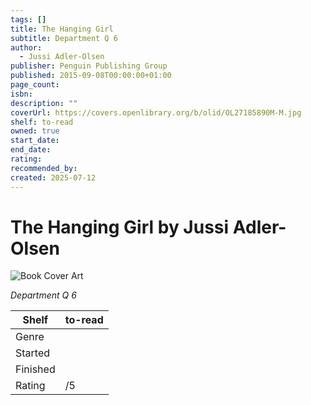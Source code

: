 ```yaml
---
tags: []
title: The Hanging Girl
subtitle: Department Q 6
author:
  - Jussi Adler-Olsen
publisher: Penguin Publishing Group
published: 2015-09-08T00:00:00+01:00
page_count:
isbn:
description: ""
coverUrl: https://covers.openlibrary.org/b/olid/OL27185890M-M.jpg
shelf: to-read
owned: true
start_date:
end_date:
rating:
recommended_by:
created: 2025-07-12
---
```


# The Hanging Girl by Jussi Adler-Olsen

![Book Cover Art](https://covers.openlibrary.org/b/olid/OL27185890M-M.jpg)

_Department Q 6_

| Shelf | to-read |
| --- | --- |
| Genre |  |
| Started |  |
| Finished |  |
| Rating | /5 |

